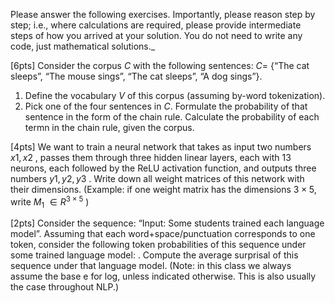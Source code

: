 Please answer the following exercises. Importantly, please reason step by step; i.e., where calculations are required, please provide intermediate steps of how you arrived at your solution. You do not need to write any code, just mathematical solutions._

[6pts] Consider the corpus $C$ with the following sentences: $C=$
{“The cat sleeps”, “The mouse sings”, “The cat sleeps”, “A dog sings”}.
1. Define the vocabulary $V$ of this corpus (assuming by-word tokenization). 
2. Pick one of the four sentences in $C$. Formulate the probability of that sentence in the form of the chain rule. 
Calculate the probability of each termn in the chain rule, given the corpus.

[4pts] We want to train a neural network that takes as input two numbers $x1, x2$
, passes them through three hidden linear layers, each with 13 neurons, each followed by the ReLU activation function, and outputs three numbers $y1, y2, y3$
. Write down all weight matrices of this network with their dimensions. 
(Example: if one weight matrix has the dimensions $3\times5$, write $M_1\ \in R^{3\times5}$
)

[2pts] Consider the sequence: “Input: Some students trained each language model”. Assuming that each word+space/punctuation corresponds to one token, consider the following token probabilities of this sequence under some trained language model:
. Compute the average surprisal of this sequence under that language model. (Note: in this class we always assume the base e
for log, unless indicated otherwise. This is also usually the case throughout NLP.)